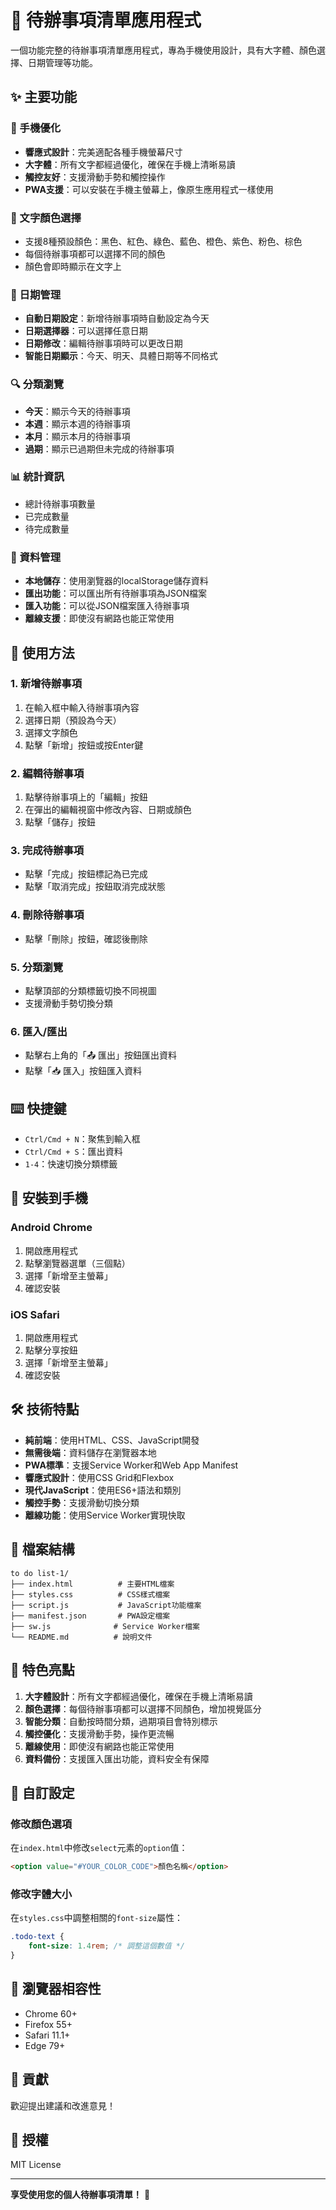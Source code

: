 # 📝 待辦事項清單應用程式

一個功能完整的待辦事項清單應用程式，專為手機使用設計，具有大字體、顏色選擇、日期管理等功能。

## ✨ 主要功能

### 📱 手機優化
- **響應式設計**：完美適配各種手機螢幕尺寸
- **大字體**：所有文字都經過優化，確保在手機上清晰易讀
- **觸控友好**：支援滑動手勢和觸控操作
- **PWA支援**：可以安裝在手機主螢幕上，像原生應用程式一樣使用

### 🎨 文字顏色選擇
- 支援8種預設顏色：黑色、紅色、綠色、藍色、橙色、紫色、粉色、棕色
- 每個待辦事項都可以選擇不同的顏色
- 顏色會即時顯示在文字上

### 📅 日期管理
- **自動日期設定**：新增待辦事項時自動設定為今天
- **日期選擇器**：可以選擇任意日期
- **日期修改**：編輯待辦事項時可以更改日期
- **智能日期顯示**：今天、明天、具體日期等不同格式

### 🔍 分類瀏覽
- **今天**：顯示今天的待辦事項
- **本週**：顯示本週的待辦事項
- **本月**：顯示本月的待辦事項
- **過期**：顯示已過期但未完成的待辦事項

### 📊 統計資訊
- 總計待辦事項數量
- 已完成數量
- 待完成數量

### 💾 資料管理
- **本地儲存**：使用瀏覽器的localStorage儲存資料
- **匯出功能**：可以匯出所有待辦事項為JSON檔案
- **匯入功能**：可以從JSON檔案匯入待辦事項
- **離線支援**：即使沒有網路也能正常使用

## 🚀 使用方法

### 1. 新增待辦事項
1. 在輸入框中輸入待辦事項內容
2. 選擇日期（預設為今天）
3. 選擇文字顏色
4. 點擊「新增」按鈕或按Enter鍵

### 2. 編輯待辦事項
1. 點擊待辦事項上的「編輯」按鈕
2. 在彈出的編輯視窗中修改內容、日期或顏色
3. 點擊「儲存」按鈕

### 3. 完成待辦事項
- 點擊「完成」按鈕標記為已完成
- 點擊「取消完成」按鈕取消完成狀態

### 4. 刪除待辦事項
- 點擊「刪除」按鈕，確認後刪除

### 5. 分類瀏覽
- 點擊頂部的分類標籤切換不同視圖
- 支援滑動手勢切換分類

### 6. 匯入/匯出
- 點擊右上角的「📤 匯出」按鈕匯出資料
- 點擊「📥 匯入」按鈕匯入資料

## ⌨️ 快捷鍵

- `Ctrl/Cmd + N`：聚焦到輸入框
- `Ctrl/Cmd + S`：匯出資料
- `1-4`：快速切換分類標籤

## 📱 安裝到手機

### Android Chrome
1. 開啟應用程式
2. 點擊瀏覽器選單（三個點）
3. 選擇「新增至主螢幕」
4. 確認安裝

### iOS Safari
1. 開啟應用程式
2. 點擊分享按鈕
3. 選擇「新增至主螢幕」
4. 確認安裝

## 🛠️ 技術特點

- **純前端**：使用HTML、CSS、JavaScript開發
- **無需後端**：資料儲存在瀏覽器本地
- **PWA標準**：支援Service Worker和Web App Manifest
- **響應式設計**：使用CSS Grid和Flexbox
- **現代JavaScript**：使用ES6+語法和類別
- **觸控手勢**：支援滑動切換分類
- **離線功能**：使用Service Worker實現快取

## 📁 檔案結構

```
to do list-1/
├── index.html          # 主要HTML檔案
├── styles.css          # CSS樣式檔案
├── script.js           # JavaScript功能檔案
├── manifest.json       # PWA設定檔案
├── sw.js              # Service Worker檔案
└── README.md          # 說明文件
```

## 🌟 特色亮點

1. **大字體設計**：所有文字都經過優化，確保在手機上清晰易讀
2. **顏色選擇**：每個待辦事項都可以選擇不同顏色，增加視覺區分
3. **智能分類**：自動按時間分類，過期項目會特別標示
4. **觸控優化**：支援滑動手勢，操作更流暢
5. **離線使用**：即使沒有網路也能正常使用
6. **資料備份**：支援匯入匯出功能，資料安全有保障

## 🔧 自訂設定

### 修改顏色選項
在`index.html`中修改`select`元素的`option`值：

```html
<option value="#YOUR_COLOR_CODE">顏色名稱</option>
```

### 修改字體大小
在`styles.css`中調整相關的`font-size`屬性：

```css
.todo-text {
    font-size: 1.4rem; /* 調整這個數值 */
}
```

## 📱 瀏覽器相容性

- Chrome 60+
- Firefox 55+
- Safari 11.1+
- Edge 79+

## 🤝 貢獻

歡迎提出建議和改進意見！

## 📄 授權

MIT License

---

**享受使用您的個人待辦事項清單！** 🎉
